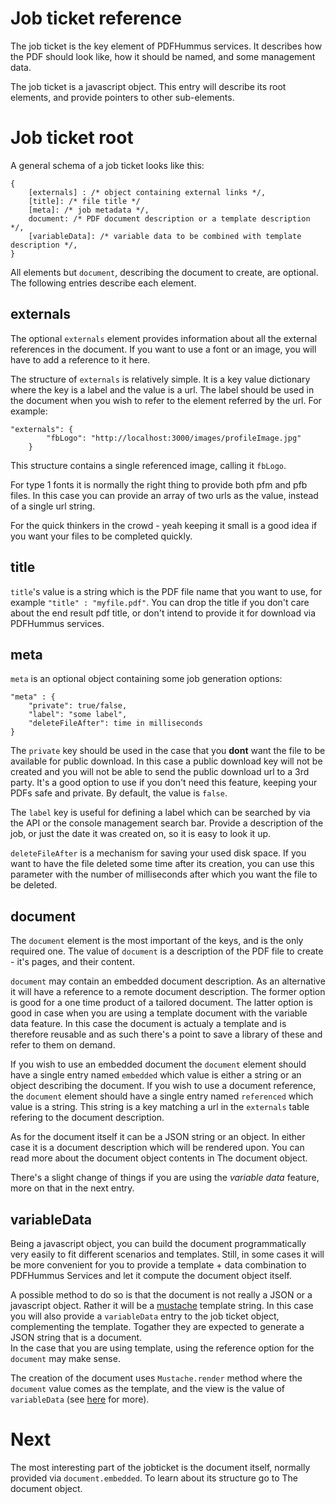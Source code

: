 # Job ticket reference

The job ticket is the key element of PDFHummus services. It describes how the PDF should look like, how it should be named, and some management data.

The job ticket is a javascript object. This entry will describe its root elements, and provide pointers to other sub-elements. 

# Job ticket root

A general schema of a job ticket looks like this:

````
{
    [externals] : /* object containing external links */,
    [title]: /* file title */
    [meta]: /* job metadata */,
    document: /* PDF document description or a template description */,    
    [variableData]: /* variable data to be combined with template description */,
}
````

All elements but `document`, describing the document to create, are optional. The following entries describe each element.


## externals

The optional `externals` element provides information about all the external references in the document. If you want to use a font or an image, you will have to add a reference
to it here. 

The structure of `externals` is relatively simple. It is a key value dictionary where the key is a label and the value is a url. The label should be used in the document 
when you wish to refer to the element referred by the url. For example: 

````
"externals": {
		"fbLogo": "http://localhost:3000/images/profileImage.jpg"
	}
````

This structure contains a single referenced image, calling it `fbLogo`.

For type 1 fonts it is normally the right thing to provide both pfm and pfb files. In this case you can provide an array of two urls as the value, instead of a single url string.

For the quick thinkers in the crowd - yeah keeping it small is a good idea if you want your files to be completed quickly.

## title

`title`'s value is a string which is the PDF file name that you want to use, for example `"title" : "myfile.pdf"`. You can drop the title if you don't care about the end result pdf title, or don't intend
to provide it for download via PDFHummus services.

 ## meta

`meta` is an optional object containing some job generation options:

````
"meta" : {
    "private": true/false,
    "label": "some label",
    "deleteFileAfter": time in milliseconds
}
```` 

The `private` key should be used in the case that you **dont** want the file to be available for public download. In this case a public download key will not be created
and you will not be able to send the public download url to a 3rd party. It's a good option to use if you don't need this feature, keeping your PDFs safe and private. By default, the value is `false`.

The `label` key is useful for defining a label which can be searched by via the API or the console management search bar. Provide a description of the job, or just the date it was created on, so it is easy to look it up.

`deleteFileAfter` is a mechanism for saving your used disk space. If you want to have the file deleted some time after its 
creation, you can use this parameter with the number of milliseconds after which you want the file to be deleted.

## document

The `document` element is the most important of the keys, and is the only required one. The value of `document` is a description of the PDF file to create - it's pages, and their content.

`document` may contain an embedded document description. As an alternative it will have a reference to a remote document description. The former
option is good for a one time product of a tailored document. The latter option is good in case when you are using a template document with the variable data feature. In this case
the document is actualy a template and is therefore reusable and as such there's a point to save a library of these and refer to them on demand.

If you wish to use an embedded document the `document` element should have a single entry named `embedded` which value is either a string or an object describing the document.
If you wish to use a document reference, the `document` element should have a single entry named `referenced` which value is a string.
This string is a key matching a url in the `externals` table refering to the document description.

As for the document itself it can be a JSON string or an object. In either case it is a document description which will be rendered upon.
You can read more about the document object contents in <a ui-sref="documentation.jobticket.document">The document object</a>.

There's a slight change of things if you are using the *variable data* feature, more on that in the next entry.


## variableData

Being a javascript object, you can build the document programmatically very easily to fit different scenarios and templates.
Still, in some cases it will be more convenient for you to provide a template + data combination to PDFHummus Services and let it compute
the document object itself.

A possible method to do so is that the document is not really a JSON or a javascript object. Rather it will be a [mustache](https://mustache.github.io/) template string. 
In this case you will also provide a `variableData` entry to the job ticket object, complementing the template. Togather they are expected to generate a JSON string that is a document.  
In the case that you are using template, using the reference option for the `document` may make sense.

The creation of the document uses `Mustache.render` method where the `document` value comes as the template, and the view is the value of `variableData` (see [here](https://github.com/janl/mustache.js/#usage) for more).


# Next

The most interesting part of the jobticket is the document itself, normally provided via `document.embedded`. To learn about its structure go to <a ui-sref="documentation.jobticket.document">The document object</a>.